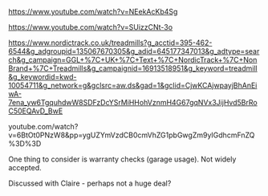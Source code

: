 https://www.youtube.com/watch?v=NEekAcKb4Sg

https://www.youtube.com/watch?v=SUizzCNt-3o

https://www.nordictrack.co.uk/treadmills?g_acctid=395-462-6544&g_adgroupid=135067670305&g_adid=645177347013&g_adtype=search&g_campaign=GGL+%7C+UK+%7C+Text+%7C+NordicTrack+%7C+NonBrand+%7C+Treadmills&g_campaignid=16913518951&g_keyword=treadmill&g_keywordid=kwd-10054711&g_network=g&gclsrc=aw.ds&gad=1&gclid=CjwKCAjwpayjBhAnEiwA-7ena_yw6TgquhdwW8SDFzDcYSrMiHHohVznmH4G67gqNVx3JijHvd5BrRoC50EQAvD_BwE

youtube.com/watch?v=6BtOt0PNzW8&pp=ygUZYmVzdCB0cmVhZG1pbGwgZm9yIGdhcmFnZQ%3D%3D

One thing to consider is warranty checks (garage usage). Not widely accepted.

Discussed with Claire - perhaps not a huge deal? 

